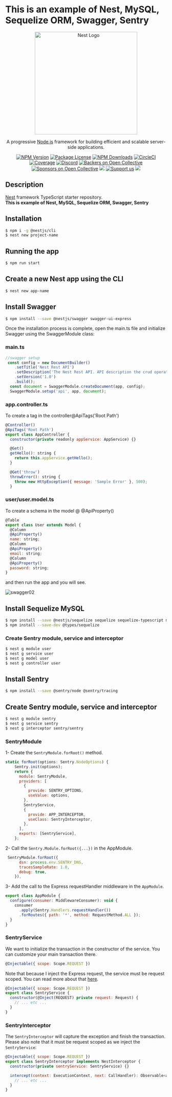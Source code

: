 <p align="center">
 <h1>This is an example of Nest, MySQL, Sequelize ORM, Swagger, Sentry</h1>
</p>
<p align="center">
  <a href="http://nestjs.com/" target="blank"><img src="https://nestjs.com/img/logo_text.svg" width="320" alt="Nest Logo" /></a>
</p>

[circleci-image]: https://img.shields.io/circleci/build/github/nestjs/nest/master?token=abc123def456
[circleci-url]: https://circleci.com/gh/nestjs/nest

  <p align="center">A progressive <a href="http://nodejs.org" target="_blank">Node.js</a> framework for building efficient and scalable server-side applications.</p>
    <p align="center">
<a href="https://www.npmjs.com/~nestjscore" target="_blank"><img src="https://img.shields.io/npm/v/@nestjs/core.svg" alt="NPM Version" /></a>
<a href="https://www.npmjs.com/~nestjscore" target="_blank"><img src="https://img.shields.io/npm/l/@nestjs/core.svg" alt="Package License" /></a>
<a href="https://www.npmjs.com/~nestjscore" target="_blank"><img src="https://img.shields.io/npm/dm/@nestjs/common.svg" alt="NPM Downloads" /></a>
<a href="https://circleci.com/gh/nestjs/nest" target="_blank"><img src="https://img.shields.io/circleci/build/github/nestjs/nest/master" alt="CircleCI" /></a>
<a href="https://coveralls.io/github/nestjs/nest?branch=master" target="_blank"><img src="https://coveralls.io/repos/github/nestjs/nest/badge.svg?branch=master#9" alt="Coverage" /></a>
<a href="https://discord.gg/G7Qnnhy" target="_blank"><img src="https://img.shields.io/badge/discord-online-brightgreen.svg" alt="Discord"/></a>
<a href="https://opencollective.com/nest#backer" target="_blank"><img src="https://opencollective.com/nest/backers/badge.svg" alt="Backers on Open Collective" /></a>
<a href="https://opencollective.com/nest#sponsor" target="_blank"><img src="https://opencollective.com/nest/sponsors/badge.svg" alt="Sponsors on Open Collective" /></a>
  <a href="https://paypal.me/kamilmysliwiec" target="_blank"><img src="https://img.shields.io/badge/Donate-PayPal-ff3f59.svg"/></a>
    <a href="https://opencollective.com/nest#sponsor"  target="_blank"><img src="https://img.shields.io/badge/Support%20us-Open%20Collective-41B883.svg" alt="Support us"></a>
  <a href="https://twitter.com/nestframework" target="_blank"><img src="https://img.shields.io/twitter/follow/nestframework.svg?style=social&label=Follow"></a>
</p>
  <!--[![Backers on Open Collective](https://opencollective.com/nest/backers/badge.svg)](https://opencollective.com/nest#backer)
  [![Sponsors on Open Collective](https://opencollective.com/nest/sponsors/badge.svg)](https://opencollective.com/nest#sponsor)-->

## Description

[Nest](https://github.com/nestjs/nest) framework TypeScript starter repository.
</br>**This is example of Nest, MySQL, Sequelize ORM, Swagger, Sentry**  

## Installation

```bash
$ npm i -g @nestjs/cli
$ nest new project-name

```

## Running the app

```bash
$ npm run start
```

## Create a new Nest app using the CLI

```bash
$ nest new app-name
```

## Install Swagger

```bash
$ npm install --save @nestjs/swagger swagger-ui-express
```
Once the installation process is complete, open the main.ts file and initialize Swagger using the SwaggerModule class:

### main.ts
```javascript
//swagger setup
 const config = new DocumentBuilder()
    .setTitle('Nest Rest API')
    .setDescription('The Nest Rest API. API description the crud operation for user models' )
    .setVersion('1.0')
    .build();
  const document = SwaggerModule.createDocument(app, config);
  SwaggerModule.setup('api', app, document);
```


### app.controller.ts
To create a tag in the controller@ApiTags('Root Path')

```javascript
@Controller()
@ApiTags('Root Path')
export class AppController {
  constructor(private readonly appService: AppService) {}

  @Get()
  getHello(): string {
    return this.appService.getHello();
  }

  @Get('throw')
  throwError(): string {
    throw new HttpException({ message: 'Sample Error' }, 500);
  }
```

### user/user.model.ts
To create a schema in the model @  @ApiProperty()
```javascript
@Table
export class User extends Model {
  @Column
  @ApiProperty()
  name: string;
  @Column
  @ApiProperty()
  email: string;
  @Column
  @ApiProperty()
  password: string;
}
```
and then run the app and you will see.</br>

![swagger02](https://user-images.githubusercontent.com/29441880/136858370-d2b5f09d-fcbb-4c08-9a50-9780e3da9d59.PNG)

## Install Sequelize MySQL

```bash
$ npm install --save @nestjs/sequelize sequelize sequelize-typescript mysql2
$ npm install --save-dev @types/sequelize
```
### Create Sentry module, service and interceptor
```bash
$ nest g module user
$ nest g service user
$ nest g model user
$ nest g controller user
```

## Install Sentry

```bash
$ npm install --save @sentry/node @sentry/tracing
```

## Create Sentry module, service and interceptor

```bash
$ nest g module sentry
$ nest g service sentry
$ nest g interceptor sentry/sentry
```

### SentryModule

1- Create the `SentryModule.forRoot()` method.
```javascript
static forRoot(options: Sentry.NodeOptions) {
    Sentry.init(options);
    return {
      module: SentryModule,
      providers: [
        {
          provide: SENTRY_OPTIONS,
          useValue: options,
        },
        SentryService,
        {
          provide: APP_INTERCEPTOR,
          useClass: SentryInterceptor,
        },
      ],
      exports: [SentryService],
    };

```
2- Call the `Sentry.Module.forRoot({...})` in the AppModule.
```javascript
 SentryModule.forRoot({
      dsn: process.env.SENTRY_DNS,
      tracesSampleRate: 1.0,
      debug: true,
    }),
```
3- Add the call to the Express requestHandler middleware in the `AppModule`.

```javascript
export class AppModule {
  configure(consumer: MiddlewareConsumer): void {
    consumer
      .apply(Sentry.Handlers.requestHandler())
      .forRoutes({ path: '*', method: RequestMethod.ALL });
  }
}
```

### SentryService

We want to initialize the transaction in the constructor of the service. You can
customize your main transaction there.

```javascript
@Injectable({ scope: Scope.REQUEST })
```

Note that because I inject the Express request, the service must be request scoped. You
can read more about that [here](https://docs.nestjs.com/fundamentals/injection-scopes#request-provider).

```javascript
@Injectable({ scope: Scope.REQUEST })
export class SentryService {
  constructor(@Inject(REQUEST) private request: Request) {
    // ... etc ...
  }
}
```

### SentryInterceptor

The `SentryInterceptor` will capture the exception and finish the transaction. Please also
note that it must be request scoped as we inject the `SentryService`:

```javascript
@Injectable({ scope: Scope.REQUEST })
export class SentryInterceptor implements NestInterceptor {
  constructor(private sentryService: SentryService) {}

  intercept(context: ExecutionContext, next: CallHandler): Observable<any> {
    // ... etc ...
  }
}
```



